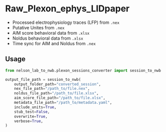 # Raw_Plexon_ephys_LIDpaper

- Processed electrophysiology traces (LFP) from `.nex`
- Putative Unites from `.nex`
- AIM score behavioral data from `.xlsx`
- Noldus behavioral data from `.xlsx`
- Time sync for AIM and Noldus from `.nex`


## Usage

```python
from nelson_lab_to_nwb.plexon_sessions_converter import session_to_nwb

output_file_path = session_to_nwb(
    output_folder_path="converted_session",
    nex_file_path="/path_to/file.nex",
    noldus_file_path="/path_to/file.xlsx",
    aim_score_file_path="/path_to/file.xlsx",
    metadata_file_path="/path_to/metadata.yaml",
    include_units=True,
    stub_test=False,
    overwrite=True,
    verbose=True,
)
```